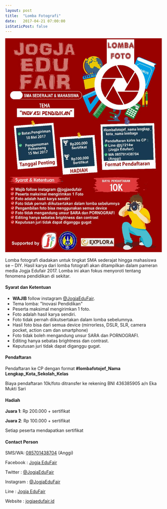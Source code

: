 ```yaml
---
layout: post
title:  "Lomba Fotografi"
date:   2017-04-21 07:00:00
isStaticPost: false
---
```


<center><a href="/img/pamflet/lomba-fotografi.jpg" target="_blank"><img src="/img/pamflet/lomba-fotografi.jpg" alt="Pamflet Lomba Fotografi"/></a></center>

Lomba fotografi diadakan untuk tingkat SMA sederajat hingga mahasiswa se – DIY. Hasil karya dari lomba fotografi akan ditampilkan dalam pameran media Jogja Edufair 2017. Lomba ini akan fokus menyoroti tentang fenomena pendidikan di sekitar.

#### Syarat dan Ketentuan

* **WAJIB** follow instagram [@JogjaEduFair](http://instagram.com/jogjaedufair).
* Tema lomba: "Inovasi Pendidikan"
* Peserta maksimal mengirimkan 1 foto.
* Foto adalah hasil karya sendiri.
* Foto tidak pernah diikutsertakan dalam lomba sebelumnya.
* Hasil foto bisa dari semua device (mirrorless, DSLR, SLR, camera pocket, action cam dan smartphone)
* Foto tidak boleh mengandung unsur SARA dan PORNOGRAFI.
* Editing hanya sebatas brightness dan contrast.
* Keputusan juri tidak dapat diganggu gugat.

#### Pendaftaran

Pendaftaran ke CP dengan format __#lombafotojef_Nama Lengkap_Kota_Sekolah_Kelas__

Biaya pendaftaran 10k/foto ditransfer ke rekening BNI 436385905 a/n Eka Mukti Sari

#### Hadiah

__Juara 1__: Rp 200.000 + sertifikat

__Juara 2__: Rp 100.000 + sertifikat

Setiap peserta mendapatkan sertifikat

#### Contact Person

SMS/WA: <a href="tel:085701438704">085701438704</a> (Anggi)

Facebook  : [Jogja EduFair](https://facebook.com/JogjaEduFair)

Twitter : [@JogjaEduFair](https://twitter.com/JogjaEduFair)

Instagram	: [@JogjaEduFair](https://instagram.com/JogjaEduFair)

Line	: [Jogja EduFair](http://line.me/ti/p/~@ftj7214w)

Website	: [jogjaedufair.id](https://jogjaedufair.id)
